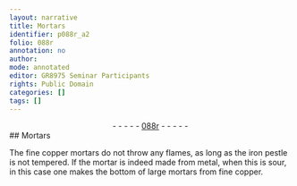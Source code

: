 ```yaml
---
layout: narrative
title: Mortars
identifier: p088r_a2
folio: 088r
annotation: no
author:
mode: annotated
editor: GR8975 Seminar Participants
rights: Public Domain
categories: []
tags: []
---
```


 <div class="folio" align="center">- - - - - <a href="http://gallica.bnf.fr/ark:/12148/btv1b10500001g/f181.image" target="_blank">088r</a> - - - - - </div> 
## Mortars

 
 The fine copper mortars do not throw any flames, as long as the iron pestle is not tempered. If the mortar is indeed made from metal, when this is sour, in this case one makes the bottom of large mortars from fine copper. 
 